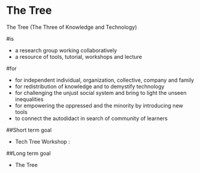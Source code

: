 # The Tree


The Tree (The Three of Knowledge and Technology) 

#is 

- a research group working collaboratively
- a resource of tools, tutorial, workshops and lecture  


#for  

- for independent individual, organization, collective, company and family   
- for redistribution of knowledge and to demystify technology 
- for challenging the unjust social system and bring to light the unseen inequalities 
- for empowering the oppressed and the minority by introducing new tools  
- to connect the autodidact in search of community of learners  


##Short term goal 

-  Tech Tree Workshop : 

##Long term goal 

- The Tree 
  



